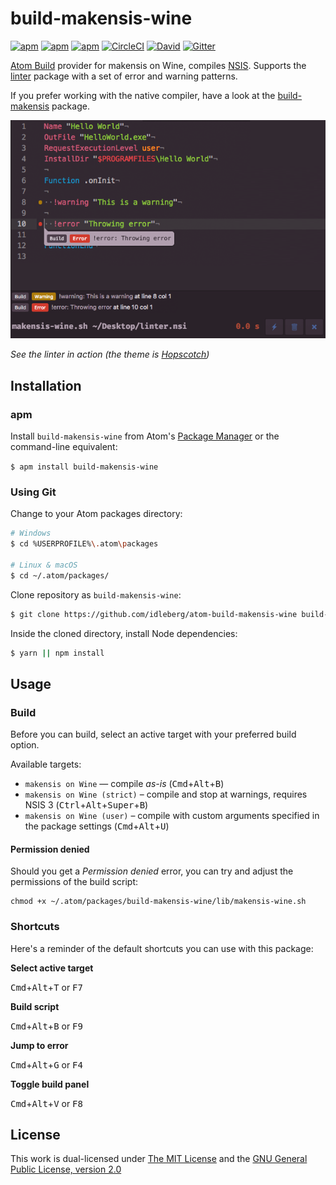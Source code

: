 # build-makensis-wine

[![apm](https://flat.badgen.net/apm/license/build-makensis-wine)](https://atom.io/packages/build-makensis-wine)
[![apm](https://flat.badgen.net/apm/v/build-makensis-wine)](https://atom.io/packages/build-makensis-wine)
[![apm](https://flat.badgen.net/apm/dl/build-makensis-wine)](https://atom.io/packages/build-makensis-wine)
[![CircleCI](https://flat.badgen.net/circleci/github/idleberg/atom-build-makensis-wine)](https://circleci.com/gh/idleberg/atom-build-makensis-wine)
[![David](https://flat.badgen.net/david/dep/idleberg/atom-build-makensis-wine)](https://david-dm.org/idleberg/atom-build-makensis-wine)
[![Gitter](https://img.shields.io/badge/chat-Gitter-ed1965.svg?style=flat-square)](https://gitter.im/NSIS-Dev/Atom)

[Atom Build](https://atombuild.github.io/) provider for makensis on Wine, compiles [NSIS](https://nsis.sourceforge.net). Supports the [linter](https://atom.io/packages/linter) package with a set of error and warning patterns.

If you prefer working with the native compiler, have a look at the [build-makensis](https://atom.io/packages/build-makensis) package.

![Screenshot](https://raw.githubusercontent.com/idleberg/atom-build-makensis-wine/master/screenshot.png)

*See the linter in action (the theme is [Hopscotch](https://atom.io/packages/hopscotch))*

## Installation

### apm

Install `build-makensis-wine` from Atom's [Package Manager](http://flight-manual.atom.io/using-atom/sections/atom-packages/) or the command-line equivalent:

`$ apm install build-makensis-wine`

### Using Git

Change to your Atom packages directory:

```bash
# Windows
$ cd %USERPROFILE%\.atom\packages

# Linux & macOS
$ cd ~/.atom/packages/
```

Clone repository as `build-makensis-wine`:

```bash
$ git clone https://github.com/idleberg/atom-build-makensis-wine build-makensis-wine
```

Inside the cloned directory, install Node dependencies:

```bash
$ yarn || npm install
```

## Usage

### Build

Before you can build, select an active target with your preferred build option.

Available targets:

* `makensis on Wine` — compile *as-is* (<kbd>Cmd</kbd>+<kbd>Alt</kbd>+<kbd>B</kbd>)
* `makensis on Wine (strict)` – compile and stop at warnings, requires NSIS 3 (<kbd>Ctrl</kbd>+<kbd>Alt</kbd>+<kbd>Super</kbd>+<kbd>B</kbd>)
* `makensis on Wine (user)` – compile with custom arguments specified in the package settings (<kbd>Cmd</kbd>+<kbd>Alt</kbd>+<kbd>U</kbd>)

#### Permission denied

Should you get a *Permission denied* error, you can try and adjust the permissions of the build script: 

    chmod +x ~/.atom/packages/build-makensis-wine/lib/makensis-wine.sh

### Shortcuts

Here's a reminder of the default shortcuts you can use with this package:

**Select active target**

<kbd>Cmd</kbd>+<kbd>Alt</kbd>+<kbd>T</kbd> or <kbd>F7</kbd>

**Build script**

<kbd>Cmd</kbd>+<kbd>Alt</kbd>+<kbd>B</kbd> or <kbd>F9</kbd>

**Jump to error**

<kbd>Cmd</kbd>+<kbd>Alt</kbd>+<kbd>G</kbd> or <kbd>F4</kbd>

**Toggle build panel**

<kbd>Cmd</kbd>+<kbd>Alt</kbd>+<kbd>V</kbd> or <kbd>F8</kbd>

## License

This work is dual-licensed under [The MIT License](https://opensource.org/licenses/MIT) and the [GNU General Public License, version 2.0](https://opensource.org/licenses/GPL-2.0)
